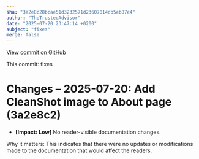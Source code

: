 ```yaml
---
sha: "3a2e8c28bcae51d3232571d23607014db5eb87e4"
author: "TheTrustedAdvisor"
date: "2025-07-20 23:47:14 +0200"
subject: "fixes"
merge: false
---
```


[View commit on GitHub](https://github.com/TheTrustedAdvisor/FabricAdoptionFramework/commit/3a2e8c28bcae51d3232571d23607014db5eb87e4)

This commit: fixes

# Changes – 2025-07-20: Add CleanShot image to About page (3a2e8c2)

- **[Impact: Low]** No reader-visible documentation changes.

Why it matters: This indicates that there were no updates or modifications made to the documentation that would affect the readers.
